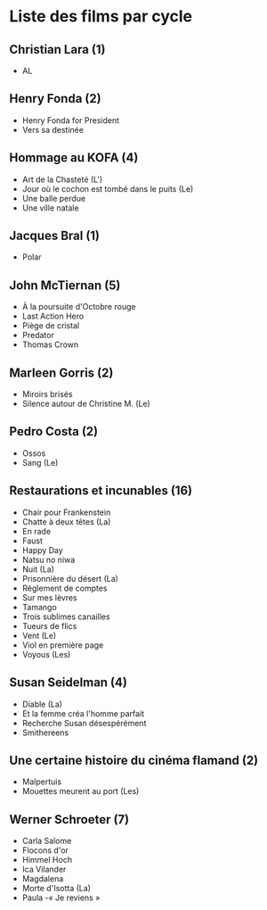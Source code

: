 # Liste des films par cycle

## Christian Lara (1)

  * AL

## Henry Fonda (2)

  * Henry Fonda for President  
  * Vers sa destinée

## Hommage au KOFA (4)

  * Art de la Chasteté (L')  
  * Jour où le cochon est tombé dans le puits (Le)  
  * Une balle perdue  
  * Une ville natale

## Jacques Bral (1)

  * Polar

## John McTiernan (5)

  * À la poursuite d'Octobre rouge  
  * Last Action Hero  
  * Piège de cristal  
  * Predator  
  * Thomas Crown

## Marleen Gorris (2)

  * Miroirs brisés  
  * Silence autour de Christine M. (Le)

## Pedro Costa (2)

  * Ossos  
  * Sang (Le)

## Restaurations et incunables (16)

  * Chair pour Frankenstein  
  * Chatte à deux têtes (La)  
  * En rade  
  * Faust  
  * Happy Day  
  * Natsu no niwa  
  * Nuit (La)  
  * Prisonnière du désert (La)  
  * Règlement de comptes  
  * Sur mes lèvres  
  * Tamango  
  * Trois sublimes canailles  
  * Tueurs de flics  
  * Vent (Le)  
  * Viol en première page  
  * Voyous (Les)

## Susan Seidelman (4)

  * Diable (La)  
  * Et la femme créa l'homme parfait  
  * Recherche Susan désespérément  
  * Smithereens

## Une certaine histoire du cinéma flamand (2)

  * Malpertuis  
  * Mouettes meurent au port (Les)

## Werner Schroeter (7)

  * Carla Salome  
  * Flocons d'or  
  * Himmel Hoch  
  * Ica Vilander  
  * Magdalena  
  * Morte d'Isotta (La)  
  * Paula -« Je reviens »  
